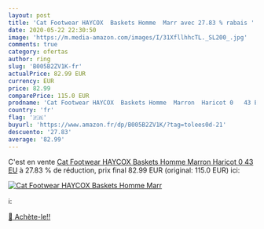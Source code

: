 ```yaml
---
layout: post
title: 'Cat Footwear HAYCOX  Baskets Homme  Marr avec 27.83 % rabais '
date: 2020-05-22 22:30:50
image: 'https://m.media-amazon.com/images/I/31XfllhhcTL._SL200_.jpg'
comments: true
category: ofertas
author: ring
slug: 'B005B2ZV1K-fr'
actualPrice: 82.99 EUR
currency: EUR
price: 82.99
comparePrice: 115.0 EUR
prodname: 'Cat Footwear HAYCOX  Baskets Homme  Marron  Haricot 0   43 EU'
country: 'fr'
flag: '🇫🇷'
buyurl: 'https://www.amazon.fr/dp/B005B2ZV1K/?tag=tolees0d-21'
descuento: '27.83'
average: '82.99'
---
```


C'est en vente [Cat Footwear HAYCOX  Baskets Homme  Marron  Haricot 0   43 EU](https://www.amazon.fr/dp/B005B2ZV1K/?tag=tolees0d-21)  à  27.83 % de réduction, prix final  82.99 EUR (original: 115.0 EUR) ici:

[![Cat Footwear HAYCOX  Baskets Homme  Marr](https://m.media-amazon.com/images/I/31XfllhhcTL._SL200_.jpg)](https://www.amazon.fr/dp/B005B2ZV1K/?tag=tolees0d-21)

ℹ️:


[🛒 Achète-le!!](https://www.amazon.fr/dp/B005B2ZV1K/?tag=tolees0d-21)
